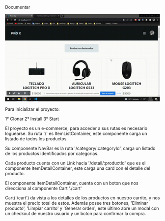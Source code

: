 Documentar

![alt text](/src/components/Imagenes/Gif/App.gif "GIF")

Para inicializar el proyecto:

1° Clonar
2° Install
3° Start


El proyecto es un e-commerce, para acceder a sus rutas es necesario loguearse. Su ruta '/' es ItemListContainer, este componente carga un listado de todos los productos.

Su componente NavBar es la ruta '/category/:categoryId', carga un listado de los productos identificados por categorias.

Cada producto cuenta con un Link hacia '/detail/:productId' que es el componente ItemDetailContainer, este carga una card con el detalle del producto.

El componente ItemDetailContainer, cuenta con un boton que nos direcciona al componente Cart './cart'

Cart('/cart') da vista a los detalles de los productos en nuestro carrito, y nos muestra el precio total de estos. Además posee tres botones, 'Eliminar producto', 'Limpiar carrito' y 'Generar orden', este último abre un modal con un checkout de nuestro usuario y un boton para confirmar la compra. 



